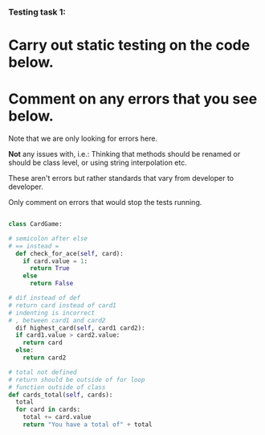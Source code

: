 ### Testing task 1:

# Carry out static testing on the code below.

# Comment on any errors that you see below.

Note that we are only looking for errors here.

**Not** any issues with, i.e.:
Thinking that methods should be renamed or should be class level, or using string interpolation etc.

These aren't errors but rather standards that vary from developer to developer.

Only comment on errors that would stop the tests running.

```python

class CardGame:

# semicolon after else
# == instead =
  def check_for_ace(self, card):
    if card.value = 1:
      return True
    else
      return False

# dif instead of def
# return card instead of card1
# indenting is incorrect
# , between card1 and card2
  dif highest_card(self, card1 card2):
  if card1.value > card2.value:
    return card
  else:
    return card2

# total not defined
# return should be outside of for loop
# function outside of class
def cards_total(self, cards):
  total
  for card in cards:
    total += card.value
    return "You have a total of" + total
```

